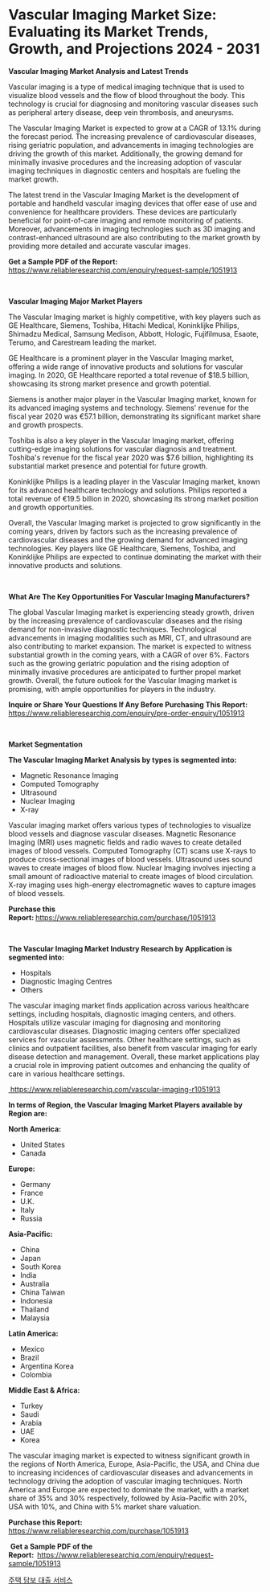 <p><h1>Vascular Imaging Market Size: Evaluating its Market Trends, Growth, and Projections 2024 - 2031</h1></p><p><strong>Vascular Imaging Market Analysis and Latest Trends</strong></p>
<p><p>Vascular imaging is a type of medical imaging technique that is used to visualize blood vessels and the flow of blood throughout the body. This technology is crucial for diagnosing and monitoring vascular diseases such as peripheral artery disease, deep vein thrombosis, and aneurysms.</p><p>The Vascular Imaging Market is expected to grow at a CAGR of 13.1% during the forecast period. The increasing prevalence of cardiovascular diseases, rising geriatric population, and advancements in imaging technologies are driving the growth of this market. Additionally, the growing demand for minimally invasive procedures and the increasing adoption of vascular imaging techniques in diagnostic centers and hospitals are fueling the market growth.</p><p>The latest trend in the Vascular Imaging Market is the development of portable and handheld vascular imaging devices that offer ease of use and convenience for healthcare providers. These devices are particularly beneficial for point-of-care imaging and remote monitoring of patients. Moreover, advancements in imaging technologies such as 3D imaging and contrast-enhanced ultrasound are also contributing to the market growth by providing more detailed and accurate vascular images.</p></p>
<p><strong>Get a Sample PDF of the Report:&nbsp;</strong> <a href="https://www.reliableresearchiq.com/enquiry/request-sample/1051913">https://www.reliableresearchiq.com/enquiry/request-sample/1051913</a></p>
<p>&nbsp;</p>
<p><strong>Vascular Imaging Major Market Players</strong></p>
<p><p>The Vascular Imaging market is highly competitive, with key players such as GE Healthcare, Siemens, Toshiba, Hitachi Medical, Koninklijke Philips, Shimadzu Medical, Samsung Medison, Abbott, Hologic, Fujifilmusa, Esaote, Terumo, and Carestream leading the market.</p><p>GE Healthcare is a prominent player in the Vascular Imaging market, offering a wide range of innovative products and solutions for vascular imaging. In 2020, GE Healthcare reported a total revenue of $18.5 billion, showcasing its strong market presence and growth potential.</p><p>Siemens is another major player in the Vascular Imaging market, known for its advanced imaging systems and technology. Siemens' revenue for the fiscal year 2020 was €57.1 billion, demonstrating its significant market share and growth prospects.</p><p>Toshiba is also a key player in the Vascular Imaging market, offering cutting-edge imaging solutions for vascular diagnosis and treatment. Toshiba's revenue for the fiscal year 2020 was $7.6 billion, highlighting its substantial market presence and potential for future growth.</p><p>Koninklijke Philips is a leading player in the Vascular Imaging market, known for its advanced healthcare technology and solutions. Philips reported a total revenue of €19.5 billion in 2020, showcasing its strong market position and growth opportunities.</p><p>Overall, the Vascular Imaging market is projected to grow significantly in the coming years, driven by factors such as the increasing prevalence of cardiovascular diseases and the growing demand for advanced imaging technologies. Key players like GE Healthcare, Siemens, Toshiba, and Koninklijke Philips are expected to continue dominating the market with their innovative products and solutions.</p></p>
<p>&nbsp;</p>
<p><strong>What Are The Key Opportunities For Vascular Imaging Manufacturers?</strong></p>
<p><p>The global Vascular Imaging market is experiencing steady growth, driven by the increasing prevalence of cardiovascular diseases and the rising demand for non-invasive diagnostic techniques. Technological advancements in imaging modalities such as MRI, CT, and ultrasound are also contributing to market expansion. The market is expected to witness substantial growth in the coming years, with a CAGR of over 6%. Factors such as the growing geriatric population and the rising adoption of minimally invasive procedures are anticipated to further propel market growth. Overall, the future outlook for the Vascular Imaging market is promising, with ample opportunities for players in the industry.</p></p>
<p><strong>Inquire or Share Your Questions If Any Before Purchasing This Report:</strong> <a href="https://www.reliableresearchiq.com/enquiry/pre-order-enquiry/1051913">https://www.reliableresearchiq.com/enquiry/pre-order-enquiry/1051913</a></p>
<p>&nbsp;</p>
<p><strong>Market Segmentation</strong></p>
<p><strong>The Vascular Imaging Market Analysis by types is segmented into:</strong></p>
<p><ul><li>Magnetic Resonance Imaging</li><li>Computed Tomography</li><li>Ultrasound</li><li>Nuclear Imaging</li><li>X-ray</li></ul></p>
<p><p>Vascular imaging market offers various types of technologies to visualize blood vessels and diagnose vascular diseases. Magnetic Resonance Imaging (MRI) uses magnetic fields and radio waves to create detailed images of blood vessels. Computed Tomography (CT) scans use X-rays to produce cross-sectional images of blood vessels. Ultrasound uses sound waves to create images of blood flow. Nuclear Imaging involves injecting a small amount of radioactive material to create images of blood circulation. X-ray imaging uses high-energy electromagnetic waves to capture images of blood vessels.</p></p>
<p><strong>Purchase this Report:&nbsp;</strong><a href="https://www.reliableresearchiq.com/purchase/1051913">https://www.reliableresearchiq.com/purchase/1051913</a></p>
<p>&nbsp;</p>
<p><strong>The Vascular Imaging Market Industry Research by Application is segmented into:</strong></p>
<p><ul><li>Hospitals</li><li>Diagnostic Imaging Centres</li><li>Others</li></ul></p>
<p><p>The vascular imaging market finds application across various healthcare settings, including hospitals, diagnostic imaging centers, and others. Hospitals utilize vascular imaging for diagnosing and monitoring cardiovascular diseases. Diagnostic imaging centers offer specialized services for vascular assessments. Other healthcare settings, such as clinics and outpatient facilities, also benefit from vascular imaging for early disease detection and management. Overall, these market applications play a crucial role in improving patient outcomes and enhancing the quality of care in various healthcare settings.</p></p>
<p><a href="https://www.reliableresearchiq.com/vascular-imaging-r1051913">&nbsp;https://www.reliableresearchiq.com/vascular-imaging-r1051913</a></p>
<p><strong>In terms of Region, the Vascular Imaging Market Players available by Region are:</strong></p>
<p>
    <p> <strong> North America: </strong>
        <ul>
            <li>United States</li>
            <li>Canada</li>
        </ul>
        </p> 
    <p> <strong> Europe: </strong>
        <ul>
            <li>Germany</li>
            <li>France</li>
            <li>U.K.</li>
            <li>Italy</li>
            <li>Russia</li>
        </ul>
        </p> 
    <p> <strong> Asia-Pacific: </strong>
        <ul>
            <li>China</li>
            <li>Japan</li>
            <li>South Korea</li>
            <li>India</li>
            <li>Australia</li>
            <li>China Taiwan</li>
            <li>Indonesia</li>
            <li>Thailand</li>
            <li>Malaysia</li>
        </ul>
        </p> 
    <p> <strong> Latin America: </strong>
        <ul>
            <li>Mexico</li>
            <li>Brazil</li>
            <li>Argentina Korea</li>
            <li>Colombia</li>
        </ul>
        </p> 
    <p> <strong> Middle East & Africa: </strong>
        <ul>
            <li>Turkey</li>
            <li>Saudi</li>
            <li>Arabia</li>
            <li>UAE</li>
            <li>Korea</li>
        </ul>
    </p>
    </p>
<p><p>The vascular imaging market is expected to witness significant growth in the regions of North America, Europe, Asia-Pacific, the USA, and China due to increasing incidences of cardiovascular diseases and advancements in technology driving the adoption of vascular imaging techniques. North America and Europe are expected to dominate the market, with a market share of 35% and 30% respectively, followed by Asia-Pacific with 20%, USA with 10%, and China with 5% market share valuation.</p></p>
<p><strong>Purchase this Report: </strong><a href="https://www.reliableresearchiq.com/purchase/1051913">https://www.reliableresearchiq.com/purchase/1051913</a></p>
<p>&nbsp;<strong>Get a Sample PDF of the Report:&nbsp;&nbsp;</strong><a href="https://www.reliableresearchiq.com/enquiry/request-sample/1051913">https://www.reliableresearchiq.com/enquiry/request-sample/1051913</a></p>
<p><strong></strong></p>
<p><p><a href="https://github.com/vdhdwjyp90142/Market-Research-Report-List-3/blob/main/572556574652.md">주택 담보 대출 서비스</a></p></p>
